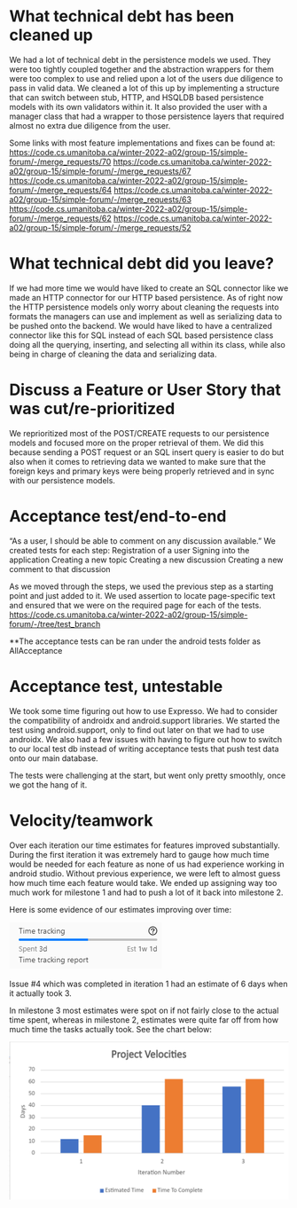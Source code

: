 What technical debt has been cleaned up
========================================

We had a lot of technical debt in the persistence models we used. They were too tightly coupled together and the abstraction wrappers for them were too complex to use and relied upon a lot of the users due diligence to pass in valid data. We cleaned a lot of this up by implementing a structure that can switch between stub, HTTP, and HSQLDB based persistence models with its own validators within it. It also provided the user with a manager class that had a wrapper to those persistence layers that required almost no extra due diligence from the user. 

Some links with most feature implementations and fixes can be found at:
https://code.cs.umanitoba.ca/winter-2022-a02/group-15/simple-forum/-/merge_requests/70
https://code.cs.umanitoba.ca/winter-2022-a02/group-15/simple-forum/-/merge_requests/67
https://code.cs.umanitoba.ca/winter-2022-a02/group-15/simple-forum/-/merge_requests/64
https://code.cs.umanitoba.ca/winter-2022-a02/group-15/simple-forum/-/merge_requests/63
https://code.cs.umanitoba.ca/winter-2022-a02/group-15/simple-forum/-/merge_requests/62
https://code.cs.umanitoba.ca/winter-2022-a02/group-15/simple-forum/-/merge_requests/52



What technical debt did you leave?
==================================

If we had more time we would have liked to create an SQL connector like we made an HTTP connector for our HTTP based persistence. As of right now the HTTP persistence models only worry about cleaning the requests into formats the managers can use and implement as well as serializing data to be pushed onto the backend. We would have liked to have a centralized connector like this for SQL instead of each SQL based persistence class doing all the querying, inserting, and selecting all within its class, while also being in charge of cleaning the data and serializing data. 



Discuss a Feature or User Story that was cut/re-prioritized
============================================

We reprioritized most of the POST/CREATE requests to our persistence models and focused more on the proper retrieval of them. We did this because sending a POST request or an SQL insert query is easier to do but also when it comes to retrieving data we wanted to make sure that the foreign keys and primary keys were being properly retrieved and in sync with our persistence models. 



Acceptance test/end-to-end
==========================

“As a user, I should be able to comment on any discussion available.”
We created tests for each step:
Registration of a user
Signing into the application
Creating a new topic
Creating a new discussion
Creating a new comment to that discussion

As we moved through the steps, we used the previous step as a starting point and just added to it. We used assertion to locate page-specific text and ensured that we were on the required page for each of the tests.
https://code.cs.umanitoba.ca/winter-2022-a02/group-15/simple-forum/-/tree/test_branch

**The acceptance tests can be ran under the android tests folder as AllAcceptance 



Acceptance test, untestable
===============

We took some time figuring out how to use Expresso. We had to consider the compatibility of androidx and android.support libraries. We started the test using android.support, only to find out later on that we had to use androidx. We also had a few issues with having to figure out how to switch to our local test db instead of writing acceptance tests that push test data onto our main database. 

The tests were challenging at the start, but went only pretty smoothly, once we got the hang of it.



Velocity/teamwork
=================

Over each iteration our time estimates for features improved substantially. During the first iteration it was extremely hard to gauge how much time would be needed for each feature as none of us had experience working in android studio. Without previous experience, we were left to almost guess how much time each feature would take. We ended up assigning way too much work for milestone 1 and had to push a lot of it back into milestone 2.

Here is some evidence of our estimates improving over time: 

![alt text](time_est_example.png)

Issue #4 which was completed in iteration 1 had an estimate of 6 days when it actually took 3.

In milestone 3 most estimates were spot on if not fairly close to the actual time spent, whereas in milestone 2, estimates were quite far off from how much time the tasks actually took. See the chart below:

![alt text](project_velocities.png)
